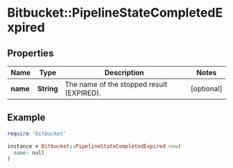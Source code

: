 # Bitbucket::PipelineStateCompletedExpired

## Properties

| Name | Type | Description | Notes |
| ---- | ---- | ----------- | ----- |
| **name** | **String** | The name of the stopped result (EXPIRED). | [optional] |

## Example

```ruby
require 'bitbucket'

instance = Bitbucket::PipelineStateCompletedExpired.new(
  name: null
)
```

